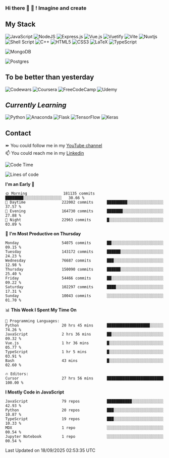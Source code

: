 ### Hi there 👋 🤖 ! Imagine and create

## My Stack
![JavaScript](https://img.shields.io/badge/javascript-%23323330.svg?style=for-the-badge&logo=javascript&logoColor=%23F7DF1E) ![NodeJS](https://img.shields.io/badge/node.js-6DA55F?style=for-the-badge&logo=node.js&logoColor=white) <img alt="Express.js" src="https://img.shields.io/badge/express.js%20-%23404d59.svg?&style=for-the-badge"/> ![Vue.js](https://img.shields.io/badge/vuejs-%2335495e.svg?style=for-the-badge&logo=vuedotjs&logoColor=%234FC08D) ![Vuetify](https://img.shields.io/badge/Vuetify-1867C0?style=for-the-badge&logo=vuetify&logoColor=AEDDFF) ![Vite](https://img.shields.io/badge/vite-%23646CFF.svg?style=for-the-badge&logo=vite&logoColor=white) ![Nuxtjs](https://img.shields.io/badge/Nuxt-002E3B?style=for-the-badge&logo=nuxtdotjs&logoColor=#00DC82) ![Shell Script](https://img.shields.io/badge/shell_script-%23121011.svg?style=for-the-badge&logo=gnu-bash&logoColor=white) ![C++](https://img.shields.io/badge/c++-%2300599C.svg?style=for-the-badge&logo=c%2B%2B&logoColor=white) ![HTML5](https://img.shields.io/badge/html5-%23E34F26.svg?style=for-the-badge&logo=html5&logoColor=white) ![CSS3](https://img.shields.io/badge/css3-%231572B6.svg?style=for-the-badge&logo=css3&logoColor=white) ![LaTeX](https://img.shields.io/badge/latex-%23008080.svg?style=for-the-badge&logo=latex&logoColor=white) ![TypeScript](https://img.shields.io/badge/typescript-%23007ACC.svg?style=for-the-badge&logo=typescript&logoColor=white)
<div>
  <img alt="MongoDB" src ="https://img.shields.io/badge/MongoDB-%234ea94b.svg?&style=for-the-badge&logo=mongodb&logoColor=white"/>
  
  ![Postgres](https://img.shields.io/badge/postgres-%23316192.svg?style=for-the-badge&logo=postgresql&logoColor=white)
</div>

## To be better than yesterday
![Codewars](https://img.shields.io/badge/Codewars-B1361E?style=for-the-badge&logo=codewars&logoColor=grey)
  ![Coursera](https://img.shields.io/badge/Coursera-%230056D2.svg?style=for-the-badge&logo=Coursera&logoColor=white)
  ![FreeCodeCamp](https://img.shields.io/badge/Freecodecamp-%23123.svg?&style=for-the-badge&logo=freecodecamp&logoColor=green)
  ![Udemy](https://img.shields.io/badge/Udemy-A435F0?style=for-the-badge&logo=Udemy&logoColor=white)

## *Currently Learning*
![Python](https://img.shields.io/badge/python-3670A0?style=for-the-badge&logo=python&logoColor=ffdd54) ![Anaconda](https://img.shields.io/badge/Anaconda-%2344A833.svg?style=for-the-badge&logo=anaconda&logoColor=white) 
![Flask](https://img.shields.io/badge/flask-%23000.svg?style=for-the-badge&logo=flask&logoColor=white) ![TensorFlow](https://img.shields.io/badge/TensorFlow-%23FF6F00.svg?style=for-the-badge&logo=TensorFlow&logoColor=white) ![Keras](https://img.shields.io/badge/Keras-%23D00000.svg?style=for-the-badge&logo=Keras&logoColor=white)

## Contact
⏩ You could follow me in my <a href="https://www.youtube.com/c/ViktorJimenezF" target="blank">YouTube channel</a>   <br>
📫 You could reach me in my <a href="https://www.linkedin.com/in/victorjuanjimenez/" target="blank">Linkedin</a>  

<!--START_SECTION:waka-->
![Code Time](http://img.shields.io/badge/Code%20Time-4%2C006%20hrs%2037%20mins-blue)

![Lines of code](https://img.shields.io/badge/From%20Hello%20World%20I%27ve%20Written-773.2%20million%20lines%20of%20code-blue)

**I'm an Early 🐤** 

```text
🌞 Morning                181135 commits      ████████░░░░░░░░░░░░░░░░░   30.66 % 
🌆 Daytime                222002 commits      █████████░░░░░░░░░░░░░░░░   37.57 % 
🌃 Evening                164730 commits      ███████░░░░░░░░░░░░░░░░░░   27.88 % 
🌙 Night                  22963 commits       █░░░░░░░░░░░░░░░░░░░░░░░░   03.89 % 
```
📅 **I'm Most Productive on Thursday** 

```text
Monday                   54075 commits       ██░░░░░░░░░░░░░░░░░░░░░░░   09.15 % 
Tuesday                  143172 commits      ██████░░░░░░░░░░░░░░░░░░░   24.23 % 
Wednesday                76687 commits       ███░░░░░░░░░░░░░░░░░░░░░░   12.98 % 
Thursday                 150090 commits      ██████░░░░░░░░░░░░░░░░░░░   25.40 % 
Friday                   54466 commits       ██░░░░░░░░░░░░░░░░░░░░░░░   09.22 % 
Saturday                 102297 commits      ████░░░░░░░░░░░░░░░░░░░░░   17.31 % 
Sunday                   10043 commits       ░░░░░░░░░░░░░░░░░░░░░░░░░   01.70 % 
```


📊 **This Week I Spent My Time On** 

```text
💬 Programming Languages: 
Python                   20 hrs 45 mins      ███████████████████░░░░░░   74.26 % 
JavaScript               2 hrs 36 mins       ██░░░░░░░░░░░░░░░░░░░░░░░   09.32 % 
Vue.js                   1 hr 36 mins        █░░░░░░░░░░░░░░░░░░░░░░░░   05.77 % 
TypeScript               1 hr 5 mins         █░░░░░░░░░░░░░░░░░░░░░░░░   03.91 % 
Bash                     43 mins             █░░░░░░░░░░░░░░░░░░░░░░░░   02.60 % 

🔥 Editors: 
Cursor                   27 hrs 56 mins      █████████████████████████   100.00 % 
```

**I Mostly Code in JavaScript** 

```text
JavaScript               79 repos            ███████████░░░░░░░░░░░░░░   42.93 % 
Python                   20 repos            ███░░░░░░░░░░░░░░░░░░░░░░   10.87 % 
TypeScript               19 repos            ███░░░░░░░░░░░░░░░░░░░░░░   10.33 % 
MDX                      1 repo              ░░░░░░░░░░░░░░░░░░░░░░░░░   00.54 % 
Jupyter Notebook         1 repo              ░░░░░░░░░░░░░░░░░░░░░░░░░   00.54 % 
```




 Last Updated on 18/09/2025 02:53:35 UTC
<!--END_SECTION:waka-->

<!--
**ViktorJJF/ViktorJJF** is a ✨ _special_ ✨ repository because its `README.md` (this file) appears on your GitHub profile.



Here are some ideas to get you started:

- 🔭 I’m currently working on ...
- 🌱 I’m currently learning ...
- 👯 I’m looking to collaborate on ...
- 🤔 I’m looking for help with ...
- 💬 Ask me about ...
- 📫 How to reach me: ...
- 😄 Pronouns: ...
- ⚡ Fun fact: ...
-->
